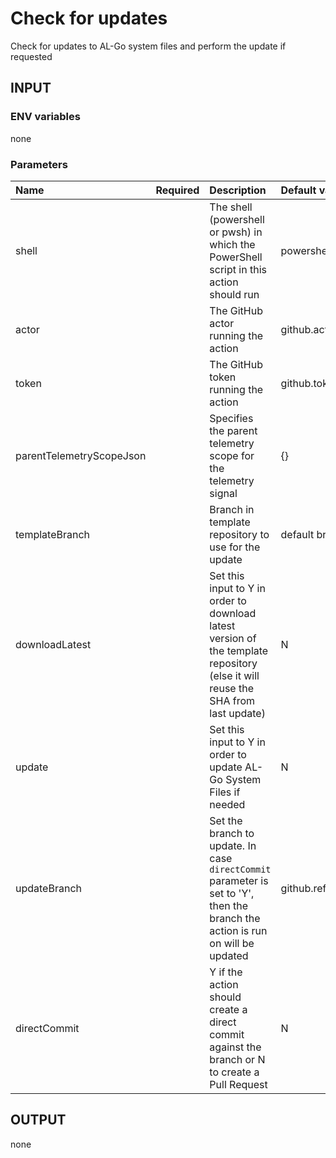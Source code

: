 # Check for updates
Check for updates to AL-Go system files and perform the update if requested

## INPUT

### ENV variables
none

### Parameters
| Name | Required | Description | Default value |
| :-- | :-: | :-- | :-- |
| shell | | The shell (powershell or pwsh) in which the PowerShell script in this action should run | powershell |
| actor | | The GitHub actor running the action | github.actor |
| token | | The GitHub token running the action | github.token |
| parentTelemetryScopeJson | | Specifies the parent telemetry scope for the telemetry signal | {} |
| templateBranch | | Branch in template repository to use for the update | default branch |
| downloadLatest | | Set this input to Y in order to download latest version of the template repository (else it will reuse the SHA from last update) | N |
| update | | Set this input to Y in order to update AL-Go System Files if needed | N |
| updateBranch | | Set the branch to update. In case `directCommit` parameter is set to 'Y', then the branch the action is run on will be updated | github.ref_name |
| directCommit | | Y if the action should create a direct commit against the branch or N to create a Pull Request | N |

## OUTPUT
none
